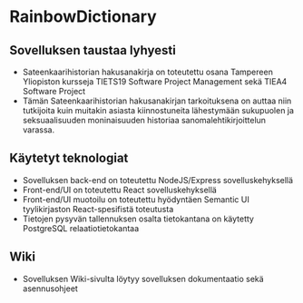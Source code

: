 # RainbowDictionary

## Sovelluksen taustaa lyhyesti
- Sateenkaarihistorian hakusanakirja on toteutettu osana Tampereen Yliopiston kursseja TIETS19 Software Project Management sekä TIEA4 Software Project
- Tämän Sateenkaarihistorian hakusanakirjan tarkoituksena on auttaa niin tutkijoita kuin muitakin asiasta kiinnostuneita lähestymään sukupuolen ja seksuaalisuuden moninaisuuden historiaa sanomalehtikirjoittelun varassa.

## Käytetyt teknologiat
- Sovelluksen back-end on toteutettu NodeJS/Express sovelluskehyksellä
- Front-end/UI on toteutettu React sovelluskehyksellä
- Front-end/UI muotoilu on toteutettu hyödyntäen Semantic UI tyylikirjaston React-spesifistä toteutusta
- Tietojen pysyvän tallennuksen osalta tietokantana on käytetty PostgreSQL relaatiotietokantaa

## Wiki
- Sovelluksen Wiki-sivulta löytyy sovelluksen dokumentaatio sekä asennusohjeet

